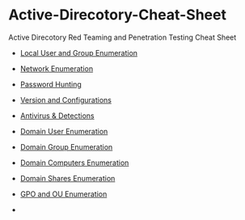 # Active-Direcotory-Cheat-Sheet
Active Direcotory Red Teaming and Penetration Testing Cheat Sheet

- [Local User and Group Enumeration](User%20and%20Group%20Enumeration.md)

- [Network Enumeration](Network%20Enumeration.md)

- [Password Hunting](Password%20Hunting.md)

- [Version and Configurations](Version%20and%20Configurations.md)

- [Antivirus & Detections](Antivirus%20&%20Detections.md)

- [Domain User Enumeration](Domain-User-Enumeration.md)

- [Domain Group Enumeration]( Domain-Group-Enumeration.md )

- [ Domain Computers Enumeration]( Domain-Computers-Enumeration.md )

- [ Domain Shares Enumeration ]( Domain-Shares-Enumeration.md )

- [ GPO and OU Enumeration ]( GPO-and-OU-Enumeration.md )

- []()
